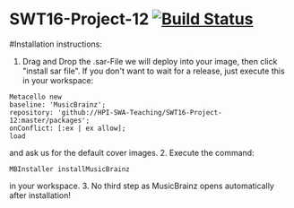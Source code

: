 # SWT16-Project-12 [![Build Status](https://travis-ci.org/HPI-SWA-Teaching/SWT16-Project-12.svg?branch=master)](https://travis-ci.org/HPI-SWA-Teaching/SWT16-Project-12)

#Installation instructions:
1. Drag and Drop the .sar-File we will deploy into your image, then click "install sar file". If you don't want to wait for a release, just execute this in your workspace:
  ```
  Metacello new
  baseline: 'MusicBrainz';
  repository: 'github://HPI-SWA-Teaching/SWT16-Project-12:master/packages';
  onConflict: [:ex | ex allow];
  load
  ```
  and ask us for the default cover images.
2. Execute the command: 
  ```
  MBInstaller installMusicBrainz
  ``` 
  in your workspace.
3. No third step as MusicBrainz opens automatically after installation!
